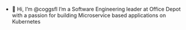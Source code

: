 - 👋 Hi, I’m @coggsfl
I’m a Software Engineering leader at Office Depot with a passion for building Microservice based applications on Kubernetes
<!--
- 🌱 I’m currently learning ...
- 📫 How to reach me ...
--->
<!---
coggsfl/coggsfl is a ✨ special ✨ repository because its `README.md` (this file) appears on your GitHub profile.
You can click the Preview link to take a look at your changes.
--->
